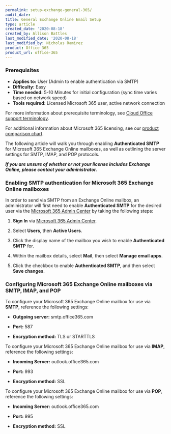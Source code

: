 ```yaml
---
permalink: setup-exchange-general-365/
audit_date:
title: General Exchange Online Email Setup
type: article
created_date: '2020-08-18'
created_by: Allison Battles
last_modified_date: '2020-08-18'
last_modified_by: Nicholas Ramirez
product: Office 365
product_url: office-365
---
```



### Prerequisites 

- **Applies to:** User (Admin to enable authentication via SMTP)
- **Difficulty:** Easy
- **Time needed:** 5-10 Minutes for initial configuration (sync time varies based on network speed)
- **Tools required:** Licensed Microsoft 365 user, active network connection

For more information about prerequisite terminology, see [Cloud Office support terminology](/how-to/cloud-office-support-terminology).

For additional information about Microsoft 365 licensing, see our [product comparison chart](https://www.rackspace.com/sites/default/files/2020-06/Rackspace-Data-Sheet-Microsoft-365-Plans-and-Pricing-Sheet-CLO-TSK-1487.pdf).

The following article will walk you through enabling **Authenticated SMTP** for Microsoft 365 Exchange Online mailboxes, as well as outlining the server settings for SMTP, IMAP, and POP protocols.


***If you are unsure of whether or not your license includes Exchange Online, please contact your administrator.***


### Enabling SMTP authentication for Microsoft 365 Exchange Online mailboxes


In order to send via SMTP from an Exchange Online mailbox, an administrator will first need to enable **Authenticated SMTP** for the desired user via the [Microsoft 365 Admin Center](https://portal.office.com/Adminportal/Home) by taking the following steps:

1. **Sign In** via [Microsoft 365 Admin Center](https://portal.office.com/Adminportal/Home).

2. Select **Users**, then **Active Users**.

3. Click the display name of the mailbox you wish to enable **Authenticated SMTP** for.

4. Within the mailbox details, select **Mail**, then select **Manage email apps**.

5. Click the checkbox to enable **Authenticated SMTP**, and then select **Save changes**.


### Configuring Microsoft 365 Exchange Online mailboxes via SMTP, IMAP, and POP


To configure your Microsoft 365 Exchange Online mailbox for use via **SMTP**, reference the following settings:

- **Outgoing server:** smtp.office365.com

- **Port:** 587

- **Encryption method:** TLS or STARTTLS


To configure your Microsoft 365 Exchange Online mailbox for use via **IMAP**, reference the following settings:

- **Incoming Server:** outlook.office365.com

- **Port:** 993

- **Encryption method:** SSL


To configure your Microsoft 365 Exchange Online mailbox for use via **POP**, reference the following settings:

- **Incoming Server:** outlook.office365.com

- **Port:** 995

- **Encryption method:** SSL
